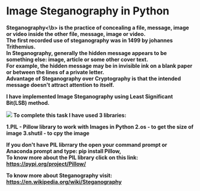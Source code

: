 # Image Steganography in Python
<b>Steganography<\b> is the practice of concealing a file, message, image or video inside the other file, message, image or video.<br>
The first recorded use of steganography was in 1499 by johannes Trithemius.<br>
In Steganography, generally the hidden message appears to be something else: image, article or some other cover text.<br>
For example, the hidden message may be in invisible ink on a blank paper or between the lines of a private letter.<br>
Advantage of Steganography over Cryptography is that the intended message doesn't attract attention to itself.<br>

I have implemented Image Steganography using Least Significant Bit(LSB) method.<br>

<img src = https://img.wonderhowto.com/img/02/61/63645877844452/0/steganography-hide-secret-data-inside-image-audio-file-seconds.w1456.jpg>
To complete this task I have used 3 libraries:<br>

1.PIL - Pillow library to work with Images in Python
2.os - to get the size of image
3.shutil - to cpy the image

If you don't have PIL librrary the open your command prompt or Anaconda prompt and type: pip install Pillow,<br>
To know more about the PIL library click on  this link: https://pypi.org/project/Pillow/ <br>

To know more about Steganography visit: https://en.wikipedia.org/wiki/Steganography
